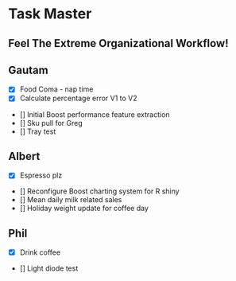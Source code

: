 
# Task Master
## Feel The Extreme Organizational Workflow!

## Gautam
- [x] Food Coma - nap time
- [x] Calculate percentage error V1 to V2
- [] Initial Boost performance feature extraction
- [] Sku pull for Greg  
- [] Tray test  
  
## Albert
- [x] Espresso plz
- [] Reconfigure Boost charting system for R shiny
- [] Mean daily milk related sales
- [] Holiday weight update for coffee day
## Phil
- [x] Drink coffee  
- [] Light diode test  
  
